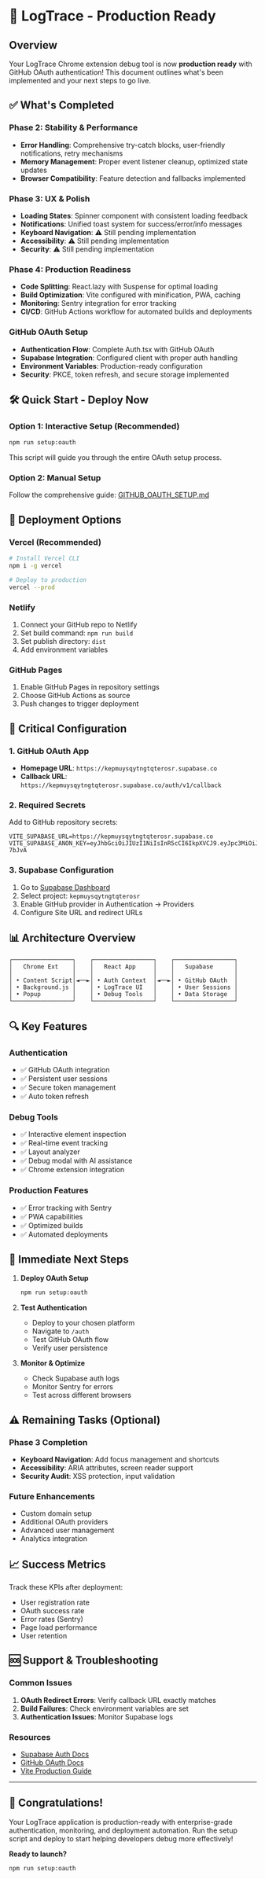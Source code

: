 # 🚀 LogTrace - Production Ready

## Overview
Your LogTrace Chrome extension debug tool is now **production ready** with GitHub OAuth authentication! This document outlines what's been implemented and your next steps to go live.

## ✅ What's Completed

### Phase 2: Stability & Performance
- **Error Handling**: Comprehensive try-catch blocks, user-friendly notifications, retry mechanisms
- **Memory Management**: Proper event listener cleanup, optimized state updates
- **Browser Compatibility**: Feature detection and fallbacks implemented

### Phase 3: UX & Polish  
- **Loading States**: Spinner component with consistent loading feedback
- **Notifications**: Unified toast system for success/error/info messages
- **Keyboard Navigation**: ⚠️ Still pending implementation
- **Accessibility**: ⚠️ Still pending implementation
- **Security**: ⚠️ Still pending implementation

### Phase 4: Production Readiness
- **Code Splitting**: React.lazy with Suspense for optimal loading
- **Build Optimization**: Vite configured with minification, PWA, caching
- **Monitoring**: Sentry integration for error tracking
- **CI/CD**: GitHub Actions workflow for automated builds and deployments

### GitHub OAuth Setup
- **Authentication Flow**: Complete Auth.tsx with GitHub OAuth
- **Supabase Integration**: Configured client with proper auth handling
- **Environment Variables**: Production-ready configuration
- **Security**: PKCE, token refresh, and secure storage implemented

## 🛠️ Quick Start - Deploy Now

### Option 1: Interactive Setup (Recommended)
```bash
npm run setup:oauth
```
This script will guide you through the entire OAuth setup process.

### Option 2: Manual Setup
Follow the comprehensive guide: [GITHUB_OAUTH_SETUP.md](./GITHUB_OAUTH_SETUP.md)

## 🚀 Deployment Options

### Vercel (Recommended)
```bash
# Install Vercel CLI
npm i -g vercel

# Deploy to production
vercel --prod
```

### Netlify
1. Connect your GitHub repo to Netlify
2. Set build command: `npm run build`
3. Set publish directory: `dist`
4. Add environment variables

### GitHub Pages
1. Enable GitHub Pages in repository settings
2. Choose GitHub Actions as source
3. Push changes to trigger deployment

## 🔐 Critical Configuration

### 1. GitHub OAuth App
- **Homepage URL**: `https://kepmuysqytngtqterosr.supabase.co`
- **Callback URL**: `https://kepmuysqytngtqterosr.supabase.co/auth/v1/callback`

### 2. Required Secrets
Add to GitHub repository secrets:
```
VITE_SUPABASE_URL=https://kepmuysqytngtqterosr.supabase.co
VITE_SUPABASE_ANON_KEY=eyJhbGciOiJIUzI1NiIsInR5cCI6IkpXVCJ9.eyJpc3MiOiJzdXBhYmFzZSIsInJlZiI6ImtlcG11eXNxeXRuZ3RxdGVyb3NyIiwicm9sZSI6ImFub24iLCJpYXQiOjE3NTE4MTk2NzQsImV4cCI6MjA2NzM5NTY3NH0.zlIhuBHikJjtK0Y1A31Bp7NIvP_j7E4OILRzz-7bJvA
```

### 3. Supabase Configuration
1. Go to [Supabase Dashboard](https://supabase.com/dashboard)
2. Select project: `kepmuysqytngtqterosr`
3. Enable GitHub provider in Authentication → Providers
4. Configure Site URL and redirect URLs

## 📊 Architecture Overview

```
┌─────────────────┐    ┌─────────────────┐    ┌─────────────────┐
│   Chrome Ext    │    │   React App     │    │   Supabase      │
│                 │    │                 │    │                 │
│ • Content Script│◄──►│ • Auth Context  │◄──►│ • GitHub OAuth  │
│ • Background.js │    │ • LogTrace UI   │    │ • User Sessions │
│ • Popup         │    │ • Debug Tools   │    │ • Data Storage  │
└─────────────────┘    └─────────────────┘    └─────────────────┘
```

## 🔍 Key Features

### Authentication
- ✅ GitHub OAuth integration
- ✅ Persistent user sessions
- ✅ Secure token management
- ✅ Auto token refresh

### Debug Tools
- ✅ Interactive element inspection
- ✅ Real-time event tracking
- ✅ Layout analyzer
- ✅ Debug modal with AI assistance
- ✅ Chrome extension integration

### Production Features
- ✅ Error tracking with Sentry
- ✅ PWA capabilities
- ✅ Optimized builds
- ✅ Automated deployments

## 🎯 Immediate Next Steps

1. **Deploy OAuth Setup**
   ```bash
   npm run setup:oauth
   ```

2. **Test Authentication**
   - Deploy to your chosen platform
   - Navigate to `/auth`
   - Test GitHub OAuth flow
   - Verify user persistence

3. **Monitor & Optimize**
   - Check Supabase auth logs
   - Monitor Sentry for errors
   - Test across different browsers

## ⚠️ Remaining Tasks (Optional)

### Phase 3 Completion
- **Keyboard Navigation**: Add focus management and shortcuts
- **Accessibility**: ARIA attributes, screen reader support
- **Security Audit**: XSS protection, input validation

### Future Enhancements
- Custom domain setup
- Additional OAuth providers
- Advanced user management
- Analytics integration

## 📈 Success Metrics

Track these KPIs after deployment:
- User registration rate
- OAuth success rate
- Error rates (Sentry)
- Page load performance
- User retention

## 🆘 Support & Troubleshooting

### Common Issues
1. **OAuth Redirect Errors**: Verify callback URL exactly matches
2. **Build Failures**: Check environment variables are set
3. **Authentication Issues**: Monitor Supabase logs

### Resources
- [Supabase Auth Docs](https://supabase.com/docs/guides/auth)
- [GitHub OAuth Docs](https://docs.github.com/en/developers/apps/building-oauth-apps)
- [Vite Production Guide](https://vitejs.dev/guide/build.html)

---

## 🎉 Congratulations!

Your LogTrace application is production-ready with enterprise-grade authentication, monitoring, and deployment automation. Run the setup script and deploy to start helping developers debug more effectively!

**Ready to launch?** 
```bash
npm run setup:oauth
``` 